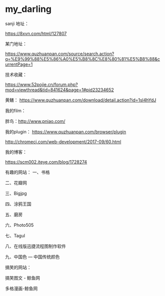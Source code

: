 # my_darling

sanji 地址：

https://8xvn.com/html/127807


某门地址：

https://www.quzhuanpan.com/source/search.action?q=%E9%99%88%E5%86%A0%E5%B8%8C%E8%80%81%E5%B8%88&currentPage=1


技术收藏：

https://www.52pojie.cn/forum.php?mod=viewthread&tid=841624&page=1#pid23234652

黄鳝：
https://www.quzhuanpan.com/download/detail.action?id=1sl4hYdJ

我的film：

胖鸟：http://www.pniao.com/

我的plugin：
https://www.quzhuanpan.com/browser/plugin

http://chromecj.com/web-development/2017-09/60.html

我的博客：

https://scm002.iteye.com/blog/1728274

有趣的网站：
一、书格

二、花瓣网

三、Bigjpg

四、涂鸦王国

五、磨房

六、Photo505

七、Tagul

八、在线版迅捷流程图制作软件

九、中国色 — 中国传统颜色


搞笑的网站：

搞笑图文 - 鲸鱼网

多格漫画-鲸鱼网

